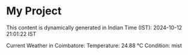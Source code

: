 # My Project

This content is dynamically generated in Indian Time (IST): 2024-10-12 21:01:22 IST


Current Weather in Coimbatore:
Temperature: 24.88 °C
Condition: mist
